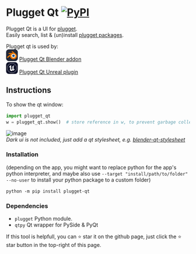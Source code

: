 # Plugget Qt [![PyPI](https://img.shields.io/pypi/v/plugget-qt)](https://pypi.org/project/plugget-qt/)

Plugget Qt is a UI for [plugget](https://github.com/plugget/plugget).  
Easily search, list & (un)install [plugget packages](https://github.com/plugget/plugget-pkgs).  

Plugget qt is used by:  
<img src="https://raw.githubusercontent.com/tandpfun/skill-icons/59059d9d1a2c092696dc66e00931cc1181a4ce1f/icons/Blender-Dark.svg" width="32" style="max-width: 100%;"> [Plugget Qt Blender addon](https://github.com/plugget/plugget-qt-addon)  
<img src="https://raw.githubusercontent.com/tandpfun/skill-icons/59059d9d1a2c092696dc66e00931cc1181a4ce1f/icons/UnrealEngine.svg" width="32" style="max-width: 100%;"> [Plugget Qt Unreal plugin](https://github.com/hannesdelbeke/plugget-unreal)  

## Instructions
To show the qt window:
```python
import plugget_qt
w = plugget_qt.show()  # store reference in w, to prevent garbage collection
``` 

![image](https://github.com/plugget/plugget-qt/assets/3758308/86cc7019-fb8b-4b6f-b2a9-e57ff82bdd62)  
_Dark ui is not included, just add a qt stylesheet, e.g. [blender-qt-stylesheet](https://github.com/hannesdelbeke/blender-qt-stylesheet)_

### Installation
(depending on the app, you might want to replace python for the app's python interpreter, and maybe also use `--target "install/path/to/folder" --no-user` to install your python package to a custom folder)
```
python -m pip install plugget-qt
```

### Dependencies
- `plugget` Python module.
- `qtpy` Qt wrapper for PySide & PyQt




If this tool is helpfull, you can ⭐ star it on the github page,
just click the ⭐ star button in the top-right of this page.
